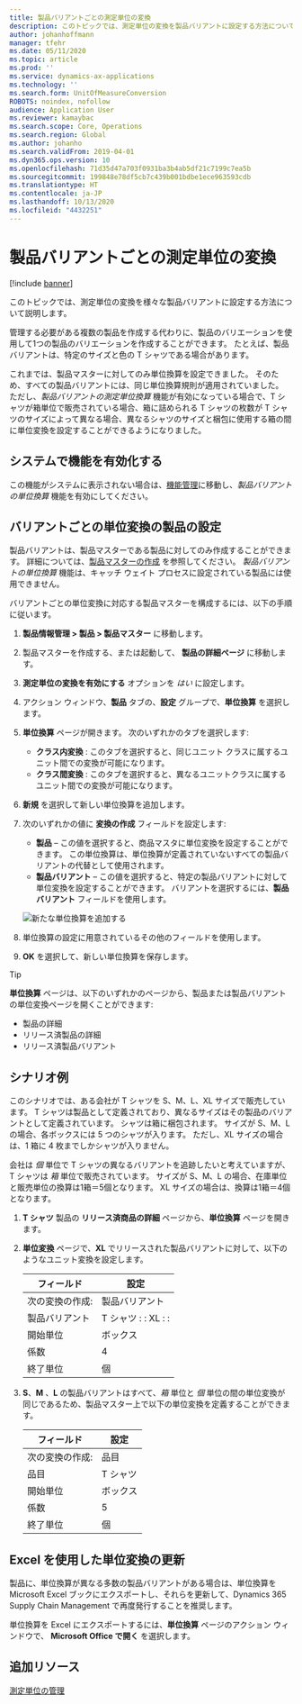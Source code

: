 ```yaml
---
title: 製品バリアントごとの測定単位の変換
description: このトピックでは、測定単位の変換を製品バリアントに設定する方法について説明します。 これには、設定の例が含まれています。
author: johanhoffmann
manager: tfehr
ms.date: 05/11/2020
ms.topic: article
ms.prod: ''
ms.service: dynamics-ax-applications
ms.technology: ''
ms.search.form: UnitOfMeasureConversion
ROBOTS: noindex, nofollow
audience: Application User
ms.reviewer: kamaybac
ms.search.scope: Core, Operations
ms.search.region: Global
ms.author: johanho
ms.search.validFrom: 2019-04-01
ms.dyn365.ops.version: 10
ms.openlocfilehash: 71d35d47a703f0931ba3b4ab5df21c7199c7ea5b
ms.sourcegitcommit: 199848e78df5cb7c439b001bdbe1ece963593cdb
ms.translationtype: HT
ms.contentlocale: ja-JP
ms.lasthandoff: 10/13/2020
ms.locfileid: "4432251"
---
```

# <a name="unit-of-measure-conversion-per-product-variant"></a>製品バリアントごとの測定単位の変換

[!include [banner](../includes/banner.md)]

このトピックでは、測定単位の変換を様々な製品バリアントに設定する方法について説明します。

管理する必要がある複数の製品を作成する代わりに、製品のバリエーションを使用して1つの製品のバリエーションを作成することができます。 たとえば、製品バリアントは、特定のサイズと色の T シャツである場合があります。

これまでは、製品マスターに対してのみ単位換算を設定できました。 そのため、すべての製品バリアントには、同じ単位換算規則が適用されていました。 ただし、*製品バリアントの測定単位換算* 機能が有効になっている場合で、T シャツが箱単位で販売されている場合、箱に詰められる T シャツの枚数が T シャツのサイズによって異なる場合、異なるシャツのサイズと梱包に使用する箱の間に単位変換を設定することができるようになりました。

## <a name="turn-on-the-feature-in-your-system"></a>システムで機能を有効化する

この機能がシステムに表示されない場合は、[機能管理](../../fin-ops-core/fin-ops/get-started/feature-management/feature-management-overview.md)に移動し、*製品バリアントの単位換算* 機能を有効にしてください。

## <a name="set-up-a-product-for-unit-conversion-per-variant"></a>バリアントごとの単位変換の製品の設定

製品バリアントは、製品マスターである製品に対してのみ作成することができます。 詳細については、[製品マスターの作成](tasks/create-product-master.md) を参照してください。 *製品バリアントの単位換算* 機能は、キャッチ ウェイト プロセスに設定されている製品には使用できません。

バリアントごとの単位変換に対応する製品マスターを構成するには、以下の手順に従います。

1. **製品情報管理 \> 製品 \> 製品マスター** に移動します。
1. 製品マスターを作成する、または起動して、 **製品の詳細ページ** に移動します。
1. **測定単位の変換を有効にする** オプションを *はい* に設定します。
1. アクション ウィンドウ、**製品** タブの、**設定** グループで、**単位換算** を選択します。
1. **単位換算** ページが開きます。 次のいずれかのタブを選択します:

    - **クラス内変換** : このタブを選択すると、同じユニット クラスに属するユニット間での変換が可能になります。
    - **クラス間変換** : このタブを選択すると、異なるユニットクラスに属するユニット間での変換が可能になります。

1. **新規** を選択して新しい単位換算を追加します。
1. 次のいずれかの値に **変換の作成** フィールドを設定します:

    - **製品** – この値を選択すると、商品マスタに単位変換を設定することができます。 この単位換算は、単位換算が定義されていないすべての製品バリアントの代替として使用されます。
    - **製品バリアント** – この値を選択すると、特定の製品バリアントに対して単位変換を設定することができます。 バリアントを選択するには、**製品バリアント** フィールドを使用します。

    ![![新たな単位換算を追加する](media/uom-new-conversion.png "新たな単位換算を追加する")](media/uom-new-conversion.png "Adding a new unit conversion")

1. 単位換算の設定に用意されているその他のフィールドを使用します。
1. **OK** を選択して、新しい単位換算を保存します。

> [!TIP]
> **単位換算** ページは、以下のいずれかのページから、製品または製品バリアントの単位変換ページを開くことができます:
> 
> - 製品の詳細
> - リリース済製品の詳細
> - リリース済製品バリアント

## <a name="example-scenario"></a>シナリオ例

このシナリオでは、ある会社が T シャツを S、M、L、XL サイズで販売しています。 T シャツは製品として定義されており、異なるサイズはその製品のバリアントとして定義されています。 シャツは箱に梱包されます。 サイズが S、M、L の場合、各ボックスには 5 つのシャツが入ります。 ただし、XL サイズの場合は、1 箱に 4 枚までしかシャツが入りません。

会社は *個* 単位で T シャツの異なるバリアントを追跡したいと考えていますが、T シャツは *箱* 単位で販売されています。 サイズが S、M、L の場合、在庫単位と販売単位の換算は1箱＝5個となります。 XL サイズの場合は、換算は1箱＝4個となります。

1. **T シャツ** 製品の **リリース済商品の詳細** ページから、**単位換算** ページを開きます。
1. **単位変換** ページで、**XL** でリリースされた製品バリアントに対して、以下のようなユニット変換を設定します。

    | フィールド                 | 設定                 |
    |-----------------------|-------------------------|
    | 次の変換の作成:  | 製品バリアント         |
    | 製品バリアント       | T シャツ : : XL : : |
    | 開始単位             | ボックス                   |
    | 係数                | 4                       |
    | 終了単位               | 個                  |

1. **S**、**M** 、**L** の製品バリアントはすべて、*箱* 単位と *個* 単位の間の単位変換が同じであるため、製品マスター上で以下の単位変換を定義することができます。

    | フィールド                 | 設定 |
    |-----------------------|---------|
    | 次の変換の作成:  | 品目 |
    | 品目               | T シャツ |
    | 開始単位             | ボックス   |
    | 係数                | 5       |
    | 終了単位               | 個  |

## <a name="using-excel-to-update-the-unit-conversions"></a>Excel を使用した単位変換の更新

製品に、単位換算が異なる多数の製品バリアントがある場合は、単位換算を Microsoft Excel ブックにエクスポートし、それらを更新して、Dynamics 365 Supply Chain Management で再度発行することを推奨します。

単位換算を Excel にエクスポートするには、**単位換算** ページのアクション ウィンドウで、 **Microsoft Office で開く** を選択します。

## <a name="additional-resources"></a>追加リソース

[測定単位の管理](tasks/manage-unit-measure.md)
